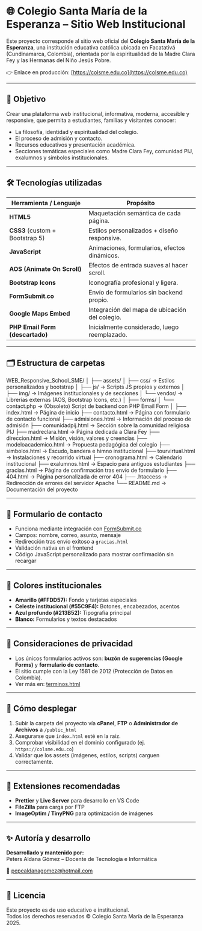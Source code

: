 # 🌐 Colegio Santa María de la Esperanza – Sitio Web Institucional

Este proyecto corresponde al sitio web oficial del **Colegio Santa María de la Esperanza**, una institución educativa católica ubicada en Facatativá (Cundinamarca, Colombia), orientada por la espiritualidad de la Madre Clara Fey y las Hermanas del Niño Jesús Pobre.

👉 Enlace en producción: [https://colsme.edu.co](https://colsme.edu.co)

---

## 🧭 Objetivo

Crear una plataforma web institucional, informativa, moderna, accesible y responsive, que permita a estudiantes, familias y visitantes conocer:

- La filosofía, identidad y espiritualidad del colegio.
- El proceso de admisión y contacto.
- Recursos educativos y presentación académica.
- Secciones temáticas especiales como Madre Clara Fey, comunidad PIJ, exalumnos y símbolos institucionales.

---

## 🛠️ Tecnologías utilizadas

| Herramienta / Lenguaje  | Propósito                                      |
|-------------------------|-----------------------------------------------|
| **HTML5**               | Maquetación semántica de cada página.         |
| **CSS3** (custom + Bootstrap 5) | Estilos personalizados + diseño responsive.   |
| **JavaScript**          | Animaciones, formularios, efectos dinámicos.  |
| **AOS (Animate On Scroll)** | Efectos de entrada suaves al hacer scroll.   |
| **Bootstrap Icons**     | Iconografía profesional y ligera.             |
| **FormSubmit.co**       | Envío de formularios sin backend propio.      |
| **Google Maps Embed**   | Integración del mapa de ubicación del colegio.|
| **PHP Email Form (descartado)** | Inicialmente considerado, luego reemplazado. |

---

## 🗂️ Estructura de carpetas

WEB_Responsive_School_SME/
│
├── assets/
│ ├── css/ → Estilos personalizados y bootstrap
│ ├── js/ → Scripts JS propios y externos
│ ├── img/ → Imágenes institucionales y de secciones
│ └── vendor/ → Librerías externas (AOS, Bootstrap Icons, etc.)
│
├── forms/
│ └── contact.php → (Obsoleto) Script de backend con PHP Email Form
│
├── index.html → Página de inicio
├── contacto.html → Página con formulario de contacto funcional
├── admisiones.html → Información del proceso de admisión
├── comunidadpij.html → Sección sobre la comunidad religiosa PIJ
├── madreclara.html → Página dedicada a Clara Fey
├── direccion.html → Misión, visión, valores y creencias
├── modeloacademico.html → Propuesta pedagógica del colegio
├── simbolos.html → Escudo, bandera e himno institucional
├── tourvirtual.html → Instalaciones y recorrido virtual
├── cronograma.html → Calendario institucional
├── exalumnos.html → Espacio para antiguos estudiantes
├── gracias.html → Página de confirmación tras envío de formulario
├── 404.html → Página personalizada de error 404
├── .htaccess → Redirección de errores del servidor Apache
└── README.md → Documentación del proyecto


---

## 📨 Formulario de contacto

- Funciona mediante integración con [FormSubmit.co](https://formsubmit.co/)
- Campos: nombre, correo, asunto, mensaje
- Redirección tras envío exitoso a `gracias.html`
- Validación nativa en el frontend
- Código JavaScript personalizado para mostrar confirmación sin recargar

---

## 🎨 Colores institucionales

- **Amarillo (#FFDD57):** Fondo y tarjetas especiales
- **Celeste institucional (#55C9F4):** Botones, encabezados, acentos
- **Azul profundo (#213B52):** Tipografía principal
- **Blanco:** Formularios y textos destacados

---

## 🔐 Consideraciones de privacidad

- Los únicos formularios activos son: **buzón de sugerencias (Google Forms)** y **formulario de contacto**.
- El sitio cumple con la Ley 1581 de 2012 (Protección de Datos en Colombia).
- Ver más en: [terminos.html](terminos.html)

---

## 🚀 Cómo desplegar

1. Subir la carpeta del proyecto vía **cPanel**, **FTP** o **Administrador de Archivos** a `/public_html`
2. Asegurarse que `index.html` esté en la raíz.
3. Comprobar visibilidad en el dominio configurado (ej. `https://colsme.edu.co`)
4. Validar que los assets (imágenes, estilos, scripts) carguen correctamente.

---

## 🧩 Extensiones recomendadas

- **Prettier** y **Live Server** para desarrollo en VS Code
- **FileZilla** para carga por FTP
- **ImageOptim / TinyPNG** para optimización de imágenes

---

## ✨ Autoría y desarrollo

**Desarrollado y mantenido por:**  
Peters Aldana Gómez – Docente de Tecnología e Informática  
 
📧 [pepealdanagomez@hotmail.com](mailto:pepealdanagomez@hotmail.com)

---

## 📜 Licencia

Este proyecto es de uso educativo e institucional.  
Todos los derechos reservados © Colegio Santa María de la Esperanza 2025.


